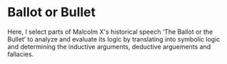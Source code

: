 # Ballot or Bullet 

Here, I select parts of Malcolm X's historical speech ‘The Ballot or the Bullet’ to analyze and evaluate its logic by translating into symbolic logic and determining the inductive arguments, deductive arguements and fallacies. 
